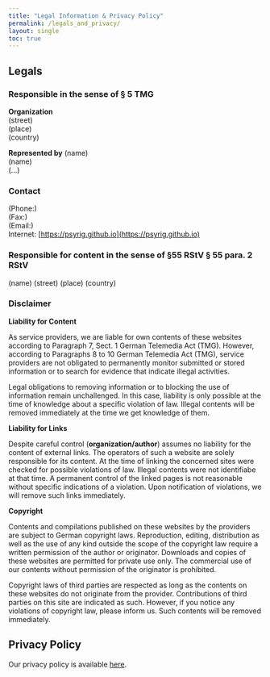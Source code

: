 ```yaml
--- 
title: "Legal Information & Privacy Policy"
permalink: /legals_and_privacy/
layout: single
toc: true
---
```


## Legals

### Responsible in the sense of § 5 TMG

**Organization**   
(street)  
(place)  
(country)

**Represented by**
(name)  
(name)  
(...)

### Contact 

(Phone:)    
(Fax:)  
(Email:)  
Internet: [https://psyrig.github.io](https://psyrig.github.io)

### Responsible for content in the sense of §55 RStV § 55 para. 2 RStV

(name) 
(street) 
(place) 
(country)

### Disclaimer

**Liability for Content**

As service providers, we are liable for own contents of these websites according to Paragraph 7, Sect. 1 German Telemedia Act (TMG). However, according to Paragraphs 8 to 10 German Telemedia Act (TMG), service providers are not obligated to permanently monitor submitted or stored information or to search for evidence that indicate illegal activities.

Legal obligations to removing information or to blocking the use of information remain unchallenged. In this case, liability is only possible at the time of knowledge about a specific violation of law. Illegal contents will be removed immediately at the time we get knowledge of them.

**Liability for Links**

Despite careful control (**organization/author**) assumes no liability for the content of external links. The operators of such a website are solely responsible for its content. At the time of linking the concerned sites were checked for possible violations of law. Illegal contents were not identifiabe at that time. A permanent control of the linked pages is not reasonable without specific indications of a violation. Upon notification of violations, we will remove such links immediately.

**Copyright**

Contents and compilations published on these websites by the providers are subject to German copyright laws. Reproduction, editing, distribution as well as the use of any kind outside the scope of the copyright law require a written permission of the author or originator. Downloads and copies of these websites are permitted for private use only. The commercial use of our contents without permission of the originator is prohibited.

Copyright laws of third parties are respected as long as the contents on these websites do not originate from the provider. Contributions of third parties on this site are indicated as such. However, if you notice any violations of copyright law, please inform us. Such contents will be removed immediately.

## Privacy Policy

Our privacy policy is available [here](/assets/pdf/test_file.pdf).  
